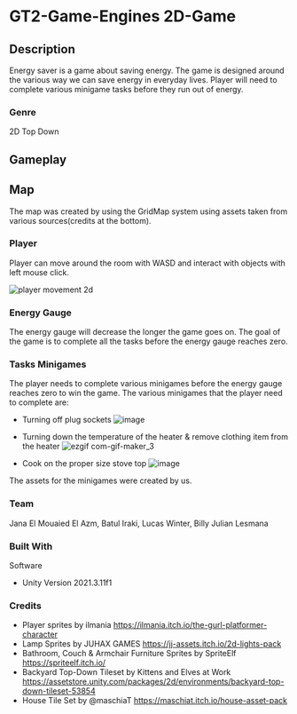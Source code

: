 # GT2-Game-Engines 2D-Game


## Description
Energy saver is a game about saving energy. The game is designed around the various way we can save energy in everyday lives. Player will need to complete various minigame tasks before they run out of energy.

### Genre
2D Top Down

## Gameplay

## Map
The map was created by using the GridMap system using assets taken from various sources(credits at the bottom).

### Player 
Player can move around the room with WASD and interact with objects with left mouse click.

![player movement 2d](https://user-images.githubusercontent.com/63732813/205146899-caf0f507-bd19-4f93-a494-ecbde1316adf.gif)

### Energy Gauge
The energy gauge will decrease the longer the game goes on. The goal of the game is to complete all the tasks before the energy gauge reaches zero.

### Tasks Minigames
The player needs to complete various minigames before the energy gauge reaches zero to win the game. The various minigames that the player need to complete are:

* Turning off plug sockets
![image](https://user-images.githubusercontent.com/63732813/205300344-a54f82ba-c995-4691-89a6-540836fa6249.png)

* Turning down the temperature of the heater & remove clothing item from the heater
![ezgif com-gif-maker_3](https://user-images.githubusercontent.com/63732813/205300262-d9071d30-545b-49f3-a4b9-16e6d876c50f.gif)

* Cook on the proper size stove top
![image](https://user-images.githubusercontent.com/63732813/205300435-c4918e82-9a11-4086-a1a2-316337642cbe.png)

The assets for the minigames were created by us.

### Team
Jana El Mouaied El Azm, Batul Iraki, Lucas Winter, Billy Julian Lesmana

### Built With
Software
* Unity Version 2021.3.11f1

### Credits
* Player sprites by ilmania https://ilmania.itch.io/the-gurl-platformer-character
* Lamp Sprites by JUHAX GAMES https://jj-assets.itch.io/2d-lights-pack 
* Bathroom, Couch & Armchair Furniture Sprites by SpriteElf https://spriteelf.itch.io/
* Backyard Top-Down Tileset by Kittens and Elves at Work https://assetstore.unity.com/packages/2d/environments/backyard-top-down-tileset-53854
* House Tile Set by @maschiaT https://maschiat.itch.io/house-asset-pack

